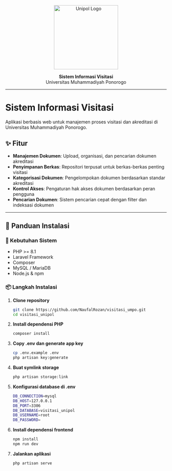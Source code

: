 <p align="center">
    <a href="#">
        <img src="https://akupintar.id/documents/20143/0/Universitas-Muhammadiyah-Ponorogo.png/4fdcd695-13b3-1682-3b70-dfe76d29222f?version=1.0&t=1535017350970&imageThumbnail=1" width="200" alt="Unipol Logo">
    </a>
</p>

<p align="center">
    <b>Sistem Informasi Visitasi</b><br>
    Universitas Muhammadiyah Ponorogo
</p>

---

# Sistem Informasi Visitasi

Aplikasi berbasis web untuk manajemen proses visitasi dan akreditasi di Universitas Muhammadiyah Ponorogo.

## ✨ Fitur

- **Manajemen Dokumen**: Upload, organisasi, dan pencarian dokumen akreditasi
- **Penyimpanan Berkas**: Repositori terpusat untuk berkas-berkas penting visitasi
- **Kategorisasi Dokumen**: Pengelompokan dokumen berdasarkan standar akreditasi
- **Kontrol Akses**: Pengaturan hak akses dokumen berdasarkan peran pengguna
- **Pencarian Dokumen**: Sistem pencarian cepat dengan filter dan indeksasi dokumen


---

## 🚀 Panduan Instalasi

### 🧰 Kebutuhan Sistem

- PHP >= 8.1
- Laravel Framework
- Composer
- MySQL / MariaDB
- Node.js & npm

### 📦 Langkah Instalasi

1. **Clone repository**

     ```bash
     git clone https://github.com/NaufalRozan/visitasi_umpo.git
     cd visitasi_unipol
     ```

2. **Install dependensi PHP**

    ```bash
    composer install
    ```

3. **Copy .env dan generate app key**

    ```bash
    cp .env.example .env
    php artisan key:generate
    ```

4. **Buat symlink storage**

    ```bash
    php artisan storage:link
    ```

5. **Konfigurasi database di .env**

    ```bash
    DB_CONNECTION=mysql
    DB_HOST=127.0.0.1
    DB_PORT=3306
    DB_DATABASE=visitasi_unipol
    DB_USERNAME=root
    DB_PASSWORD=
    ```

6. **Install dependensi frontend**

    ```bash
    npm install
    npm run dev
    ```

7. **Jalankan aplikasi**

    ```bash
    php artisan serve
    ```


